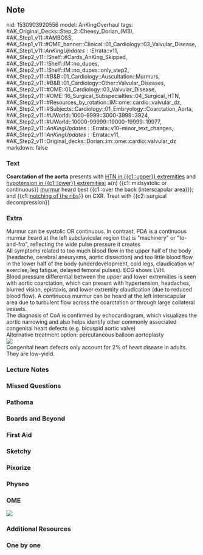 ## Note
nid: 1530903920556
model: AnKingOverhaul
tags: #AK_Original_Decks::Step_2::Cheesy_Dorian_(M3), #AK_Step1_v11::#AMBOSS, #AK_Step1_v11::#OME_banner::Clinical::01_Cardiology::03_Valvular_Disease, #AK_Step1_v11::$AnKingUpdates::$Errata::v11, #AK_Step2_v11::!Shelf::#Cards_AnKing_Skipped, #AK_Step2_v11::!Shelf::IM::no_dupes, #AK_Step2_v11::!Shelf::IM::no_dupes::only_step2, #AK_Step2_v11::#B&B::01_Cardiology::Auscultation::Murmurs, #AK_Step2_v11::#B&B::01_Cardiology::Other::Valvular_Diseases, #AK_Step2_v11::#OME::01_Cardiology::03_Valvular_Disease, #AK_Step2_v11::#OME::16_Surgical_Subspecialties::04_Surgical_HTN, #AK_Step2_v11::#Resources_by_rotation::IM::ome::cardio::valvular_dz, #AK_Step2_v11::#Subjects::Cardiology::01_Embryology::Coarctation_Aorta, #AK_Step2_v11::#UWorld::1000-9999::3000-3999::3924, #AK_Step2_v11::#UWorld::10000-99999::19000-19999::19977, #AK_Step2_v11::$AnKingUpdates::$Errata::v10-minor_text_changes, #AK_Step2_v11::$AnKingUpdates::$Errata::v11, #AK_Step2_v11::Original_decks::Dorian::im::ome::cardio::valvular_dz
markdown: false

### Text
<b>Coarctation of the aorta</b> presents with <u>HTN in
{{c1::upper}} extremities</u> and <u>hypotension in {{c1::lower}}
extremities</u>; a(n) {{c1::midsystolic or continuous}}
<u>murmur</u> heard best {{c1::over the back (interscapular
area)}}; and {{c1::<u>notching of the ribs</u>}} on CXR. Treat with
{{c2::surgical decompression}}

### Extra
<div>
  Murmur can be systolic OR continuous. In contrast, PDA is a
  continuous murmur heard at the left subclavicular region that is
  "machinery" or "to-and-fro", reflecting the wide pulse pressure
  it creates
</div>
<div>
  All symptoms related to too much blood flow in the upper half of
  the body (headache, cerebral aneurysms, aortic dissection) and
  too little blood flow in the lower half of the body
  (underdevelopment, cold legs, claudication w/ exercise, leg
  fatigue, delayed femoral pulses). ECG shows LVH.
</div>Blood pressure differential between the upper and lower
extremities is seen with aortic coarctation, which can present with
hypertension, headaches, blurred vision, epistaxis, and lower
extremity claudication (due to reduced blood flow). A continuous
murmur can be heard at the left interscapular area due to turbulent
flow across the coarctation or through large collateral vessels.
<div>
  <div>
    The diagnosis of CoA is confirmed by echocardiogram, which
    visualizes the aortic narrowing and also helps identify other
    commonly associated congenital heart defects (e.g. bicuspid
    aortic valve)
  </div>
  <div>
    Alternative treatment option: percutaneous balloon aortoplasty
  </div>
  <div><img src="L12140.jpg" style="" class=""></div>Congenital
  heart defects only account for 2% of heart disease in adults.
  They are low-yield.
</div>

### Lecture Notes


### Missed Questions


### Pathoma


### Boards and Beyond


### First Aid


### Sketchy


### Pixorize


### Physeo


### OME
<div class="ome-widget">
  <a href=
  "https://onlinemeded.org/spa/cardiology/valvular-disease/acquire?ref=anki">
  <img src="_OME_AnkiFlashcards_Lesson_4.png"></a>
</div>

### Additional Resources


### One by one

